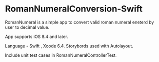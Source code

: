 # RomanNumeralConversion-Swift
RomanNumeral is a simple app to convert valid roman numeral eneterd by user to decimal value.

App supports iOS 8.4 and later.

Language - Swift , Xcode 6.4. Storybords used with Autolayout.

Include unit test cases in RomanNumeralControllerTest.
